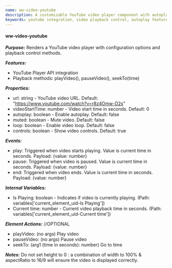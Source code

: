 ```yaml
---
name: ww-video-youtube
description: A customizable YouTube video player component with autoplay, mute, loop, and control options, providing methods for video playback control and event triggering.
keywords: youtube integration, video playback control, autoplay feature, muted video, video loop, video controls, youtube player api, video state events, video start time, property binding
---
```


#### ww-video-youtube

***Purpose:*** 
Renders a YouTube video player with configuration options and playback control methods.

***Features:***
- YouTube Player API integration
- Playback methods: playVideo(), pauseVideo(), seekTo(time)

***Properties:***
- url: string - YouTube video URL. Default: "https://www.youtube.com/watch?v=r8z4Omw-D2s"
- videoStartTime: number - Video start time in seconds. Default: 0
- autoplay: boolean - Enable autoplay. Default: false
- muted: boolean - Mute video. Default: false
- loop: boolean - Enable video loop. Default: false
- controls: boolean - Show video controls. Default: true

***Events:***
- play: Triggered when video starts playing. Value is current time in seconds. Payload: {value: number}
- pause: Triggered when video is paused. Value is current time in seconds. Payload: {value: number}
- end: Triggered when video ends. Value is current time in seconds. Payload: {value: number}

***Internal Variables:***
- Is Playing: boolean - Indicates if video is currently playing. (Path: variables['current_element_uid-Is Playing'])
- Current time: number - Current video playback time in seconds. (Path: variables['current_element_uid-Current time'])

***Element Actions:*** //OPTIONAL
- playVideo: (no args) Play video
- pauseVideo: (no args) Pause video
- seekTo: (arg1 (time in seconds): number) Go to time

***Notes:*** Do not set height to 0 : a combination of width to 100% & aspectRatio to 16/9 will ensure the video is displayed correctly.
